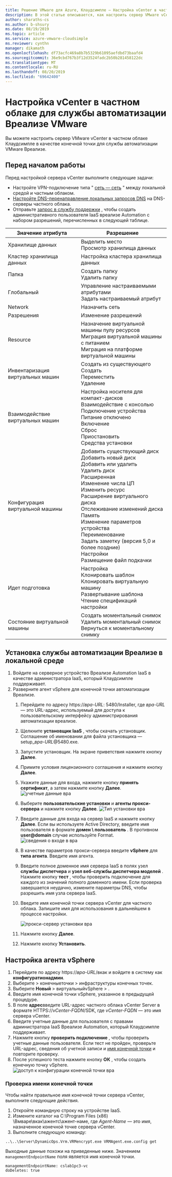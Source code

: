 ```yaml
---
title: Решение VMware для Azure, Клаудсимпле — Настройка vCenter в частном облаке для службы автоматизации Вреализе
description: В этой статье описывается, как настроить сервер VMware vCenter в частном облаке Клаудсимпле в качестве конечной точки для службы автоматизации VMware Вреализе.
author: sharaths-cs
ms.author: b-shsury
ms.date: 08/19/2019
ms.topic: article
ms.service: azure-vmware-cloudsimple
ms.reviewer: cynthn
manager: dikamath
ms.openlocfilehash: df73acfc469a8b7b5329b61095aefdbd73baafd4
ms.sourcegitcommit: 36e9cbd767b3f12d3524fadc2b50b281458122dc
ms.translationtype: MT
ms.contentlocale: ru-RU
ms.lasthandoff: 08/20/2019
ms.locfileid: "69642400"
---
```

# <a name="set-up-vcenter-on-your-private-cloud-for-vmware-vrealize-automation"></a>Настройка vCenter в частном облаке для службы автоматизации Вреализе VMware

Вы можете настроить сервер VMware vCenter в частном облаке Клаудсимпле в качестве конечной точки для службы автоматизации VMware Вреализе.

## <a name="before-you-begin"></a>Перед началом работы

Перед настройкой сервера vCenter выполните следующие задачи:

* Настройте VPN-подключение типа " [сеть — сеть](vpn-gateway.md#set-up-a-site-to-site-vpn-gateway) " между локальной средой и частным облаком.
* [Настройте DNS-перенаправление локальных запросов DNS](on-premises-dns-setup.md) на DNS-серверы частного облака.
* Отправьте [запрос в службу поддержки](https://portal.azure.com/#blade/Microsoft_Azure_Support/HelpAndSupportBlade/newsupportrequest) , чтобы создать административного пользователя IaaS вреализе Automation с набором разрешений, перечисленных в следующей таблице.

| Значение атрибута | Разрешение |
------------ | ------------- |  
| Хранилище данных |  Выделить место <br> Просмотр хранилища данных |
| Кластер хранилища данных | Настройка кластера хранилища данных |
| Папка | Создать папку <br>Удалить папку |
| Глобальный |  Управление настраиваемыми атрибутами<br>Задать настраиваемый атрибут |
| Network | Назначить сеть |
| Разрешения | Изменение разрешений |
| Resource | Назначение виртуальной машины пулу ресурсов<br>Миграция виртуальной машины с питанием<br>Миграция на платформе виртуальной машины |
| Инвентаризация виртуальных машин |  Создать из существующего<br>Создать<br>Переместить<br>Удаление | 
| Взаимодействие виртуальных машин |  Настройка носителя для компакт-дисков<br>Взаимодействие с консолью<br>Подключение устройства<br>Питание отключено<br>Включение<br>Сброс<br>Приостановить<br>Средства установки | 
| Конфигурация виртуальной машины |  Добавить существующий диск<br>Добавить новый диск<br>Добавить или удалить<br>Удалить диск<br>Расширенная<br>Изменение числа ЦП<br>Изменить ресурс<br>Расширение виртуального диска<br>Отслеживание изменений диска<br>Память<br>Изменение параметров устройства<br>Переименование<br>Задать заметку (версия 5,0 и более поздние)<br>Настройки<br>Размещение файл подкачки |
| Идет подготовка |  Настройка<br>Клонировать шаблон<br>Клонировать виртуальную машину<br>Развертывание шаблона<br>Чтение спецификаций настройки |
| Состояние виртуальной машины | Создать моментальный снимок<br>Удалить моментальный снимок<br>Вернуться к моментальному снимку |

## <a name="install-vrealize-automation-in-your-on-premises-environment"></a>Установка службы автоматизации Вреализе в локальной среде

1. Войдите на серверное устройство Вреализе Automation IaaS в качестве администратора IaaS, который Клаудсимпле поддерживает.
2. Разверните агент vSphere для конечной точки автоматизации Вреализе.
    1. Перейдите по адресу https://*вра-URL*: 5480/Installer, где *вра-URL* — это URL-адрес, используемый для доступа к пользовательскому интерфейсу администрирования автоматизации вреализе.
    2. Щелкните **установщик IaaS** , чтобы скачать установщик.<br>
    Соглашение об именовании для файла установщика — setup_*вра-URL*@5480.exe.
    3. Запустите установщик. На экране приветствия нажмите кнопку **Далее**.
    4. Примите условия лицензионного соглашения и нажмите кнопку **Далее**.
    5. Укажите данные для входа, нажмите кнопку **принять сертификат**, а затем нажмите кнопку **Далее**.
    ![учетные данные вра](media/configure-vra-endpoint-login.png)
    6. Выберите **пользовательские установки** и **агенты прокси-сервера** и нажмите кнопку **Далее**.
    ![Тип установки вра](media/configure-vra-endpoint-install-type.png)
    7. Введите данные для входа на сервер IaaS и нажмите кнопку **Далее**. Если вы используете Active Directory, введите имя пользователя в формате **домен \ пользователь** . В противном **user@domain** случае используйте Format.
    ![сведения о входе в вра](media/configure-vra-endpoint-account.png)
    8. В качестве параметров прокси-сервера введите **vSphere** для **типа агента**. Введите имя агента.
    9. Введите полное доменное имя сервера IaaS в полях узел **службы диспетчера** и **узел веб-службы диспетчера моделей** . Нажмите кнопку **тест** , чтобы проверить подключение для каждого из значений полного доменного имени. Если проверка завершается неудачно, измените параметры DNS, чтобы разрешить имя узла сервера IaaS.
    10. Введите имя конечной точки сервера vCenter для частного облака. Запишите имя для использования в дальнейшем в процессе настройки.

        ![прокси-сервер установки вра](media/configure-vra-endpoint-proxy.png)

    11. Нажмите кнопку **Далее**.
    12. Нажмите кнопку **Установить**.

## <a name="configure-the-vsphere-agent"></a>Настройка агента vSphere

1. Перейдите по адресу https://*вра-URL*/вкак и войдите в систему как **конфигуратионадмин**.
2. Выберите > конечныеточки > инфраструктуры конечных точек.
3. Выберите **Новый** > виртуальныйvSphere > .
4. Введите имя конечной точки vSphere, указанное в предыдущей процедуре.
5. В поле **адрес**введите URL-адрес частного облака vCenter Server в формате HTTPS://*vCenter-FQDN*/SDK, где *vCenter-FQDN* — это имя сервера vCenter.
6. Введите учетные данные для пользователя с правами администратора IaaS Вреализе Automation, который Клаудсимпле поддерживает.
7. Нажмите кнопку **проверить подключение** , чтобы проверить учетные данные пользователя. Если тест не пройден, проверьте URL-адрес, сведения об учетной записи и [имя конечной точки](#verify-the-endpoint-name) и повторите проверку.
8. После успешного теста нажмите кнопку **ОК** , чтобы создать конечную точку vSphere.
    ![доступ к конфигурации конечной точки вра](media/configure-vra-endpoint-vra-edit.png)

### <a name="verify-the-endpoint-name"></a>Проверка имени конечной точки

Чтобы найти правильное имя конечной точки сервера vCenter, выполните следующие действия.

1. Откройте командную строку на устройстве IaaS.
2. Измените каталог на C:\Program Files (x86) \Вмваре\вкак\ажентс\ажент-наме, где *Agent-Name* — это имя, назначенное конечной точке сервера vCenter.
3. Выполните следующую команду:

```
..\..\Server\DynamicOps.Vrm.VRMencrypt.exe VRMAgent.exe.config get
```

Выходные данные похожи на приведенные ниже. Значением `managementEndpointName` поля является имя конечной точки.

```
managementEndpointName: cslab1pc3-vc
doDeletes: true
```
